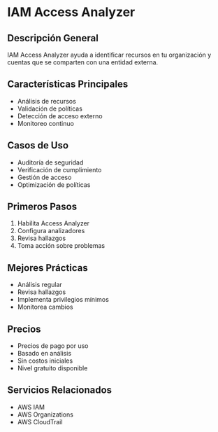 # IAM Access Analyzer

## Descripción General
IAM Access Analyzer ayuda a identificar recursos en tu organización y cuentas que se comparten con una entidad externa.

## Características Principales
- Análisis de recursos
- Validación de políticas
- Detección de acceso externo
- Monitoreo continuo

## Casos de Uso
- Auditoría de seguridad
- Verificación de cumplimiento
- Gestión de acceso
- Optimización de políticas

## Primeros Pasos
1. Habilita Access Analyzer
2. Configura analizadores
3. Revisa hallazgos
4. Toma acción sobre problemas

## Mejores Prácticas
- Análisis regular
- Revisa hallazgos
- Implementa privilegios mínimos
- Monitorea cambios

## Precios
- Precios de pago por uso
- Basado en análisis
- Sin costos iniciales
- Nivel gratuito disponible

## Servicios Relacionados
- AWS IAM
- AWS Organizations
- AWS CloudTrail 